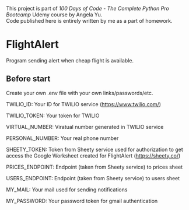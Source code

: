 This project is part of _100 Days of Code - The Complete Python Pro Bootcamp_ Udemy course by Angela Yu.<br />
Code published here is entirely written by me as a part of homework.

# FlightAlert

Program sending alert when cheap flight is available.

## Before start
Create your own .env file with your own links/passwords/etc.

TWILIO_ID: Your ID for TWILIO service (https://www.twilio.com/)

TWILIO_TOKEN: Your token for TWILIO

VIRTUAL_NUMBER: Viratual number generated in TWILIO service

PERSONAL_NUMBER: Your real phone number

SHEETY_TOKEN: Token from Sheety service used for authorization to get access the Google Worksheet created for FlightAlert (https://sheety.co/)

PRICES_ENDPOINT: Endpoint (taken from Sheety service) to prices sheet

USERS_ENDPOINT: Endpoint (taken from Sheety service) to users sheet

MY_MAIL: Your mail used for sending notifications

MY_PASSWORD: Your password token for gmail authentication

